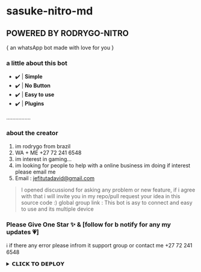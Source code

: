 # sasuke-nitro-md
## POWERED BY RODRYGO-NITRO
{ an whatsApp bot made with love for you }
### a little about this bot

- ✔️ | **Simple**
- ✔️ | **No Button**
- ✔️ | **Easy to use**
- ✔️ | **Plugins**


................

### about the creator

1. im rodrygo from brazil
2. WA + ME +27 72 241 6548
3. im interest in gaming...
4. im looking for people to help with a online business im doing if interest please email me
5. Email : jefitutadavid@gmail.com

> I opened discussiond for asking any problem or new feature, if i agree with that i will invite you in my repo/pull request your idea in this source code :)
> global group link :
> This bot is asy to connect and easy to use and its multiple device


### Please Give One Star ✨ & [follow for b notify for any my updates 💗]

  ℹ️ if there any error please infrom it support group or contact me +27 72 241 6548
  
  <details>
<summary>𝗖𝗟𝗜𝗖𝗞 𝗧𝗢 𝗗𝗘𝗣𝗟𝗢𝗬</summary>


[`Deploy on Railway`](https://railway.app?referralCode=jDDNQq)

[`Deploy on Koyeb`](https://app.koyeb.com/)

[`Deploy on Mogenius`](https://studio.mogenius.com/)

[`Deploy on Replit`](https://replit.com)

[`Deploy on Uffizzi`](https://www.uffizzi.com/)

........................

+ DEPLOY STEPS
# 
1. Fork This Repository 
2. Update [settings.js]()
3. Uplode creds.json file to sessions folder
4. Make acount on your host
5. Connect Your Repository to your web host site
6. [Watch Videos] just like i did the first time


### RUN ON REPLIT
1. Visit the web [this](https://replit.com)
2. Login or register
3. Press Create Repl
4. Press `import for github`
5. Search for this Repo or type in `xxirfanx/zoromd`
6. Language Search/Type `nix Bash` Don't nodejs
7. Press `Import from Github`
8. Edit `config.js` replace the owner number with another number or edit
9. Swipe Right from the post `Shell` then click
10. type `npm install` to install modules
11. Wait until the module install process is complete
12. Run the Bot by typing this
13. add forget [uptimerobot click](https://uptimerobot.com)
```bash
node . --server
```

..............

### 📮 NOTE
1. Not For Sale
2. Don't forget give star this repo
3. Follow Github
4. Don't use this repository wrong!
5. If you have problem chat me in owner number
6. Its free for you so give it free to others too

---------


² Thanks for using the wa bot for your need ²
